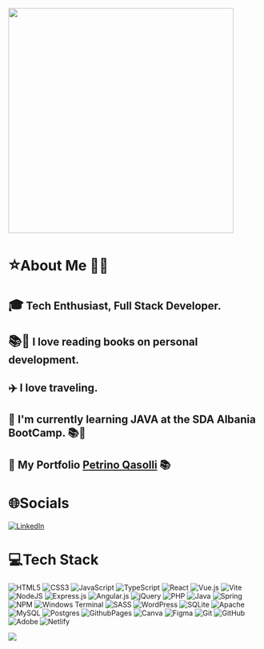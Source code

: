 
<img src="https://user-images.githubusercontent.com/74038190/212748842-9fcbad5b-6173-4175-8a61-521f3dbb7514.gif" width="450"> </a>
<h1><big>⭐</big>About Me 👨‍💻 </h1>
<h2><big>🎓</big> Tech Enthusiast, Full Stack Developer.  </h2>
<h2> <big>📚👀</big> I love reading books on personal development. </h2> 
<h2>✈️ I  love traveling.</h2>
<h2>🌱 I'm currently learning JAVA at the SDA Albania BootCamp. 📚🚀</h2>
<h2>💼 My Portfolio <a href="https://tino-tino.netlify.app/"> Petrino Qasolli</a> 📚</h2>
<h1>🌐Socials</h1>
<a href="https://www.linkedin.com/in/petrino-qasolli-703806290/" rel="nofollow">

<img src="https://camo.githubusercontent.com/d94940866c98cb4fca5783c4e8ac95776d2f52df6bbf3d5ab9e30d76836f30ae/68747470733a2f2f696d672e736869656c64732e696f2f62616467652f4c696e6b6564496e2d2532333030373742352e7376673f6c6f676f3d6c696e6b6564696e266c6f676f436f6c6f723d7768697465" alt="LinkedIn" data-canonical-src="https://img.shields.io/badge/LinkedIn-%230077B5.svg?logo=linkedin&amp;logoColor=white" style="max-width: 100%;">
</a>

<h1>💻Tech Stack</h1>

![HTML5](https://img.shields.io/badge/html5-%23E34F26.svg?style=for-the-badge&logo=html5&logoColor=white)
![CSS3](https://img.shields.io/badge/css3-%231572B6.svg?style=for-the-badge&logo=css3&logoColor=white) 
 ![JavaScript](https://img.shields.io/badge/javascript-%23323330.svg?style=for-the-badge&logo=javascript&logoColor=%23F7DF1E) 
  ![TypeScript](https://img.shields.io/badge/typescript-%23007ACC.svg?style=for-the-badge&logo=typescript&logoColor=white) 
       ![React](https://img.shields.io/badge/react-%2320232a.svg?style=for-the-badge&logo=react&logoColor=%2361DAFB)
          ![Vue.js](https://img.shields.io/badge/vue.js-%2335495e.svg?style=for-the-badge&logo=vuedotjs&logoColor=%234FC08D)
           ![Vite](https://img.shields.io/badge/vite-%23646CFF.svg?style=for-the-badge&logo=vite&logoColor=white)
      ![NodeJS](https://img.shields.io/badge/node.js-6DA55F?style=for-the-badge&logo=node.js&logoColor=white)
    ![Express.js](https://img.shields.io/badge/express.js-%23404d59.svg?style=for-the-badge&logo=express&logoColor=%2361DAFB) 
   ![Angular.js](https://img.shields.io/badge/angular.js-%23E23237.svg?style=for-the-badge&logo=angularjs&logoColor=white)
    ![jQuery](https://img.shields.io/badge/jquery-%230769AD.svg?style=for-the-badge&logo=jquery&logoColor=white)
 ![PHP](https://img.shields.io/badge/php-%23777BB4.svg?style=for-the-badge&logo=php&logoColor=white)
 ![Java](https://img.shields.io/badge/java-%23ED8B00.svg?style=for-the-badge&logo=openjdk&logoColor=white) 
 ![Spring](https://img.shields.io/badge/spring-%236DB33F.svg?style=for-the-badge&logo=spring&logoColor=white)
![NPM](https://img.shields.io/badge/NPM-%23CB3837.svg?style=for-the-badge&logo=npm&logoColor=white)
  ![Windows Terminal](https://img.shields.io/badge/Windows%20Terminal-%234D4D4D.svg?style=for-the-badge&logo=windows-terminal&logoColor=white)
 ![SASS](https://img.shields.io/badge/SASS-hotpink.svg?style=for-the-badge&logo=SASS&logoColor=white)
 ![WordPress](https://img.shields.io/badge/WordPress-%23117AC9.svg?style=for-the-badge&logo=WordPress&logoColor=white)
 ![SQLite](https://img.shields.io/badge/sqlite-%2307405e.svg?style=for-the-badge&logo=sqlite&logoColor=white)
![Apache](https://img.shields.io/badge/apache-%23D42029.svg?style=for-the-badge&logo=apache&logoColor=white) 
 ![MySQL](https://img.shields.io/badge/mysql-4479A1.svg?style=for-the-badge&logo=mysql&logoColor=white) 
 ![Postgres](https://img.shields.io/badge/postgres-%23316192.svg?style=for-the-badge&logo=postgresql&logoColor=white) 
   ![GithubPages](https://img.shields.io/badge/github%20pages-121013?style=for-the-badge&logo=github&logoColor=white) 
 ![Canva](https://img.shields.io/badge/Canva-%2300C4CC.svg?style=for-the-badge&logo=Canva&logoColor=white) 
 ![Figma](https://img.shields.io/badge/figma-%23F24E1E.svg?style=for-the-badge&logo=figma&logoColor=white)
 ![Git](https://img.shields.io/badge/git-%23F05033.svg?style=for-the-badge&logo=git&logoColor=white) 
  ![GitHub](https://img.shields.io/badge/github-%23121011.svg?style=for-the-badge&logo=github&logoColor=white) 
![Adobe](https://img.shields.io/badge/adobe-%23FF0000.svg?style=for-the-badge&logo=adobe&logoColor=white) 
 ![Netlify](https://img.shields.io/badge/netlify-%23000000.svg?style=for-the-badge&logo=netlify&logoColor=#00C7B7) 

[![](https://visitcount.itsvg.in/api?id=petrinotino&icon=0&color=0)](https://visitcount.itsvg.in)



